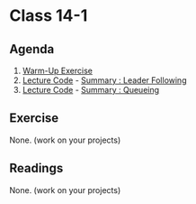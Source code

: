 # Class 14-1

## Agenda

1. [Warm-Up Exercise](https://docs.google.com/document/d/1l_8DzOpFtNrbvRM-pU3MSIvLDxdx6RPI7Xt-PVr_wUs)
1. [Lecture Code](https://github.com/IGME-202-17S2/lecture-code-leader) - [Summary : Leader Following](https://docs.google.com/presentation/d/1DPQo57wdNZL5UGyidQbUxWDWXL9YZjzj7wYsMgYr5lo)
1. [Lecture Code](https://github.com/IGME-202-17S2/lecture-code-queueing) - [Summary : Queueing](https://docs.google.com/presentation/d/186jN3OmyheM9mBoJhu9I-QtozdP1poJ-UbqnNrWWo5M)

## Exercise

None. (work on your projects)

## Readings

None. (work on your projects)
